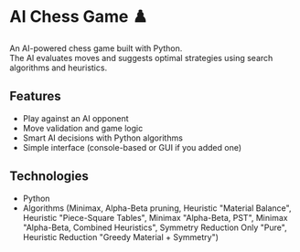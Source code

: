 # AI Chess Game ♟️

An AI-powered chess game built with Python.  
The AI evaluates moves and suggests optimal strategies using search algorithms and heuristics.

## Features
- Play against an AI opponent
- Move validation and game logic
- Smart AI decisions with Python algorithms
- Simple interface (console-based or GUI if you added one)

## Technologies
- Python
- Algorithms (Minimax, Alpha-Beta pruning, Heuristic "Material Balance",
Heuristic "Piece-Square Tables", Minimax "Alpha-Beta, PST", Minimax "Alpha-Beta, Combined Heuristics", 
Symmetry Reduction Only "Pure", Heuristic Reduction "Greedy Material + Symmetry")

